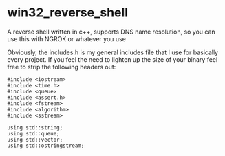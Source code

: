 # win32_reverse_shell
A reverse shell written in c++, supports DNS name resolution, so you can use this with NGROK or whatever you use

Obviously, the includes.h is my general includes file that I use for basically every project. If you feel the need to lighten up the size of your binary feel free to strip the following headers out:
```
#include <iostream>
#include <time.h>
#include <queue>
#include <assert.h>
#include <fstream>
#include <algorithm>
#include <sstream>

using std::string;
using std::queue;
using std::vector;
using std::ostringstream;
```
